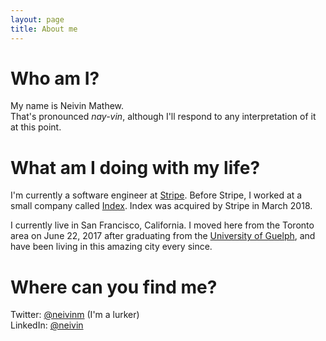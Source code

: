 ```yaml
---
layout: page
title: About me
---
```


# Who am I?
My name is Neivin Mathew.<br/>
That's pronounced *nay-vin*, although I'll respond to any interpretation of it at this point.

# What am I doing with my life?
I'm currently a software engineer at [Stripe][0]. Before Stripe, I worked at a small company called [Index][1]. Index was acquired by Stripe in March 2018.

I currently live in San Francisco, California. I moved here from the Toronto area on June 22, 2017 after graduating from the [University of Guelph][2], and have been living in this amazing city every since.

# Where can you find me?
Twitter: [@neivinm][3] (I'm a lurker) <br/>
LinkedIn: [@neivin][4]

[0]: https://www.stripe.com
[1]: https://www.index.com
[2]: https://www.uoguelph.ca
[3]: https://www.twitter.com/neivinm
[4]: https://www.linkedin.com/in/neivin

